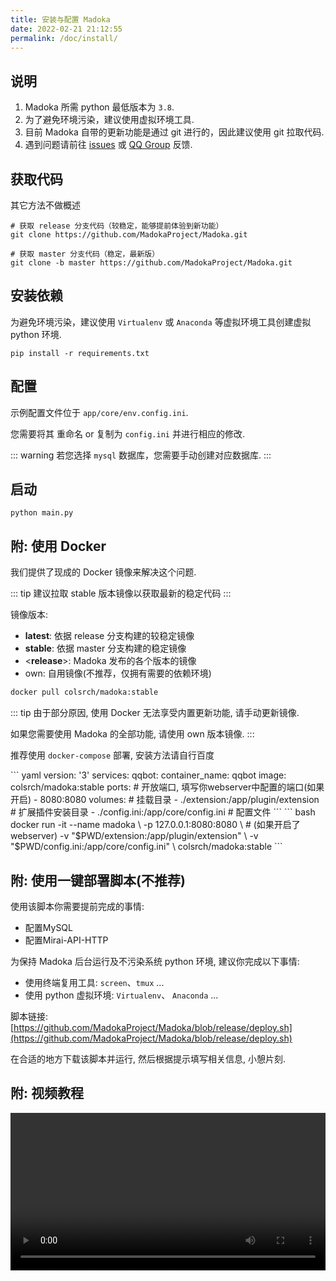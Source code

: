 ```yaml
---
title: 安装与配置 Madoka
date: 2022-02-21 21:12:55
permalink: /doc/install/
---
```


## 说明

1. Madoka 所需 python 最低版本为 `3.8`.
2. 为了避免环境污染，建议使用虚拟环境工具.
3. 目前 Madoka 自带的更新功能是通过 git 进行的，因此建议使用 git 拉取代码.
4. 遇到问题请前往 [issues](https://github.com/MadokaProject/Madoka/issues) 或 [QQ Group](https://qm.qq.com/cgi-bin/qm/qr?k=Jx_8y7GzLkF3ac0oOXwJRdiCcUHVdlLb&jump_from=webapi) 反馈.

## 获取代码

其它方法不做概述

```shell
# 获取 release 分支代码（较稳定，能够提前体验到新功能）
git clone https://github.com/MadokaProject/Madoka.git

# 获取 master 分支代码（稳定，最新版）
git clone -b master https://github.com/MadokaProject/Madoka.git
```

## 安装依赖

为避免环境污染，建议使用 `Virtualenv` 或 `Anaconda` 等虚拟环境工具创建虚拟 python 环境.

```shell
pip install -r requirements.txt
```

## 配置

示例配置文件位于 `app/core/env.config.ini`.

您需要将其 重命名 or 复制为 `config.ini` 并进行相应的修改.

::: warning
若您选择 `mysql` 数据库，您需要手动创建对应数据库.
:::

## 启动

```shell
python main.py
```

## 附: 使用 Docker

我们提供了现成的 Docker 镜像来解决这个问题.

::: tip
建议拉取 stable 版本镜像以获取最新的稳定代码
:::

镜像版本:
- **latest**: 依据 release 分支构建的较稳定镜像
- **stable**: 依据 master 分支构建的稳定镜像
- \<**release**\>: Madoka 发布的各个版本的镜像
- own: 自用镜像(不推荐，仅拥有需要的依赖环境)

``` bash
docker pull colsrch/madoka:stable
```

::: tip
由于部分原因, 使用 Docker 无法享受内置更新功能, 请手动更新镜像.

如果您需要使用 Madoka 的全部功能, 请使用 own 版本镜像.
:::

推荐使用 `docker-compose` 部署, 安装方法请自行百度

<code-group>
  <code-block title="docker-compose.yml" active>
  ``` yaml
  version: '3'
  services:
    qqbot:
      container_name: qqbot
      image: colsrch/madoka:stable
      ports:  # 开放端口, 填写你webserver中配置的端口(如果开启)
        - 8080:8080
      volumes: # 挂载目录
        - ./extension:/app/plugin/extension   # 扩展插件安装目录
        - ./config.ini:/app/core/config.ini   # 配置文件
  ```
  </code-block>

  <code-block title="docker">
  ``` bash
  docker run -it --name madoka \
  -p 127.0.0.1:8080:8080 \  # (如果开启了 webserver)
  -v "$PWD/extension:/app/plugin/extension" \
  -v "$PWD/config.ini:/app/core/config.ini" \
  colsrch/madoka:stable
  ```
  </code-block>
</code-group>

## 附: 使用一键部署脚本(不推荐)

使用该脚本你需要提前完成的事情:
- 配置MySQL
- 配置Mirai-API-HTTP

为保持 Madoka 后台运行及不污染系统 python 环境, 建议你完成以下事情:
- 使用终端复用工具: `screen`、`tmux` ...
- 使用 python 虚拟环境: `Virtualenv`、 `Anaconda` ...

脚本链接: [https://github.com/MadokaProject/Madoka/blob/release/deploy.sh](https://github.com/MadokaProject/Madoka/blob/release/deploy.sh)

在合适的地方下载该脚本并运行, 然后根据提示填写相关信息, 小憩片刻.

## 附: 视频教程

<video height="auto" width="100%" src="https://static.colsrch.cn/storage/video/madoka-install.mp4"></video>
